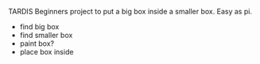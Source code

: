 TARDIS
Beginners project to put a big box inside a smaller box.
Easy as pi. 

- find big box
- find smaller box
- paint box?
- place box inside
